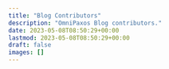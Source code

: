 ```yaml
---
title: "Blog Contributors"
description: "OmniPaxos Blog contributors."
date: 2023-05-08T08:50:29+00:00
lastmod: 2023-05-08T08:50:29+00:00
draft: false
images: []
---
```

